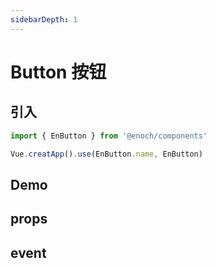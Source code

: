```yaml
---
sidebarDepth: 1
---
```


# Button 按钮

## 引入

```javascript
import { EnButton } from '@enoch/components'

Vue.creatApp().use(EnButton.name, EnButton)
```

## Demo

## props

## event
